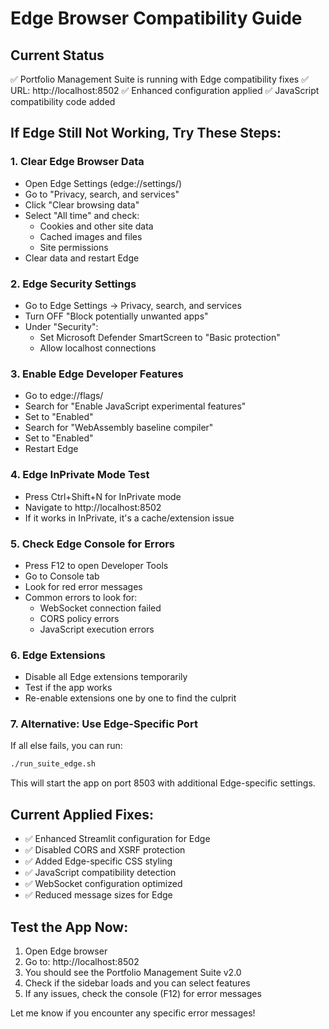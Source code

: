 # Edge Browser Compatibility Guide

## Current Status
✅ Portfolio Management Suite is running with Edge compatibility fixes
✅ URL: http://localhost:8502
✅ Enhanced configuration applied
✅ JavaScript compatibility code added

## If Edge Still Not Working, Try These Steps:

### 1. Clear Edge Browser Data
- Open Edge Settings (edge://settings/)
- Go to "Privacy, search, and services"
- Click "Clear browsing data"
- Select "All time" and check:
  - Cookies and other site data
  - Cached images and files
  - Site permissions
- Clear data and restart Edge

### 2. Edge Security Settings
- Go to Edge Settings → Privacy, search, and services
- Turn OFF "Block potentially unwanted apps"
- Under "Security":
  - Set Microsoft Defender SmartScreen to "Basic protection"
  - Allow localhost connections

### 3. Enable Edge Developer Features
- Go to edge://flags/
- Search for "Enable JavaScript experimental features"
- Set to "Enabled"
- Search for "WebAssembly baseline compiler"
- Set to "Enabled"
- Restart Edge

### 4. Edge InPrivate Mode Test
- Press Ctrl+Shift+N for InPrivate mode
- Navigate to http://localhost:8502
- If it works in InPrivate, it's a cache/extension issue

### 5. Check Edge Console for Errors
- Press F12 to open Developer Tools
- Go to Console tab
- Look for red error messages
- Common errors to look for:
  - WebSocket connection failed
  - CORS policy errors
  - JavaScript execution errors

### 6. Edge Extensions
- Disable all Edge extensions temporarily
- Test if the app works
- Re-enable extensions one by one to find the culprit

### 7. Alternative: Use Edge-Specific Port
If all else fails, you can run:
```bash
./run_suite_edge.sh
```
This will start the app on port 8503 with additional Edge-specific settings.

## Current Applied Fixes:
- ✅ Enhanced Streamlit configuration for Edge
- ✅ Disabled CORS and XSRF protection
- ✅ Added Edge-specific CSS styling
- ✅ JavaScript compatibility detection
- ✅ WebSocket configuration optimized
- ✅ Reduced message sizes for Edge

## Test the App Now:
1. Open Edge browser
2. Go to: http://localhost:8502
3. You should see the Portfolio Management Suite v2.0
4. Check if the sidebar loads and you can select features
5. If any issues, check the console (F12) for error messages

Let me know if you encounter any specific error messages!
